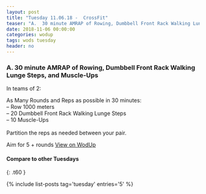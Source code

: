 ```yaml
---
layout: post
title: "Tuesday 11.06.18 -  CrossFit"
teaser: "A.  30 minute AMRAP of Rowing, Dumbbell Front Rack Walking Lunge Steps, and Muscle-Ups"
date: 2018-11-06 00:00:00
categories: wodup
tags: wods tuesday
header: no
---
```



<h3>A.  30 minute AMRAP of Rowing, Dumbbell Front Rack Walking Lunge Steps, and Muscle-Ups</h3>


In teams of 2:

As Many Rounds and Reps as possible in 30 minutes:<br/>– Row 1000 meters<br/>– 20 Dumbbell Front Rack Walking Lunge Steps<br/>– 10 Muscle-Ups<br/><br/>Partition the reps as needed between your pair.

Aim for 5 + rounds
<a href="https://www.wodup.com/gyms/asphodel/wods/10658" target="blank">View on WodUp</a>


#### Compare to other Tuesdays
{: .t60 }

{% include list-posts tag='tuesday' entries='5' %}
